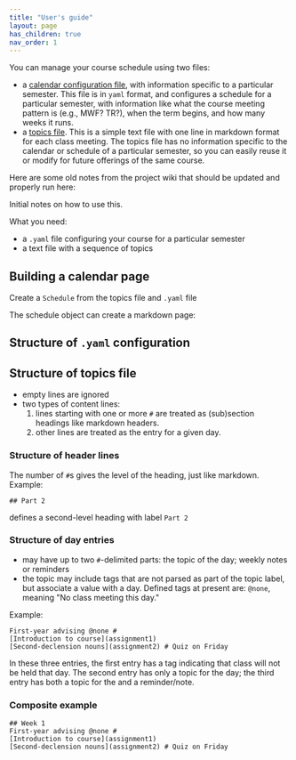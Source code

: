 ```yaml
---
title: "User's guide"
layout: page
has_children: true
nav_order: 1
---
```



You can manage your course schedule using two files:

- a [calendar configuration file](calendarFile/), with information specific to a particular semester.  This file is in `yaml` format, and configures a schedule for a particular semester, with information like what the course meeting pattern is (e.g., MWF?  TR?), when the term begins, and how many weeks it runs.
- a [topics file](topics/).  This is a simple text file with one line in markdown format for each class meeting.  The topics file has no information specific to the calendar or schedule of a particular semester, so you can easily reuse it or modify for future offerings of the same course.




Here are some old notes from the project wiki that should be updated and properly run here:

Initial notes on how to use this.

What you need:

- a `.yaml` file configuring your course for a particular semester
- a text file with a sequence of topics

## Building a calendar page

Create a `Schedule` from the topics file and `.yaml` file

The schedule object can create a markdown page:



## Structure of `.yaml` configuration

## Structure of topics file

- empty lines are ignored
- two types of content lines:  
    1. lines starting with one or more `#` are treated as (sub)section headings like markdown headers.  
    2. other lines are treated as the entry for a given day.

### Structure of header lines

The number of `#`s gives the level of the heading, just like markdown. Example:

    ## Part 2

defines a second-level heading with label `Part 2`

### Structure of day entries

- may have up to two `#`-delimited parts:  the topic of the day; weekly notes or reminders
- the topic may include tags that are not parsed as part of the topic label, but associate a value with a day.  Defined tags at present are: `@none`, meaning "No class meeting this day."  

Example:


    First-year advising @none #
    [Introduction to course](assignment1)
    [Second-declension nouns](assignment2) # Quiz on Friday

In these three entries, the first entry has a tag indicating that class will not be held that day.  The second entry has only a topic for the day;  the third entry has both a topic for the and a reminder/note.


### Composite example


    ## Week 1
    First-year advising @none #
    [Introduction to course](assignment1)
    [Second-declension nouns](assignment2) # Quiz on Friday
